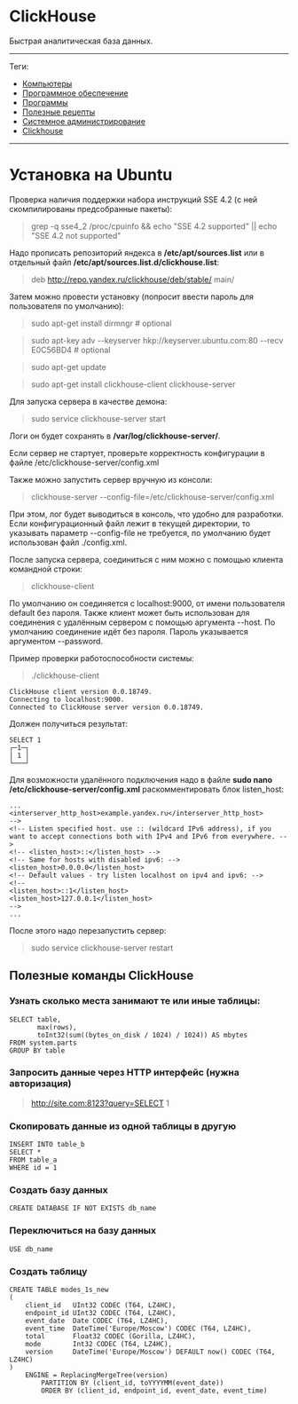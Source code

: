 # ClickHouse

Быстрая аналитическая база данных.

---

Теги:

- [Компьютеры](../../_tags/Компьютеры.md)
- [Программное обеспечение](../../_tags/Программное%20обеспечение.md)
- [Программы](../../_tags/Программы.md)
- [Полезные рецепты](../../_tags/Полезные%20рецепты.md)
- [Системное администрирование](../../_tags/Системное%20администрирование.md)
- [Clickhouse](../../_tags/Clickhouse.md)

---

# Установка на Ubuntu

Проверка наличия поддержки набора инструкций SSE 4.2 (с ней скомпилированы
предсобранные пакеты):

> grep -q sse4_2 /proc/cpuinfo && echo "SSE 4.2 supported" || echo "SSE 4.2 not supported"

Надо прописать репозиторий яндекса в **/etc/apt/sources.list** или в отдельный
файл **/etc/apt/sources.list.d/clickhouse.list**:

> deb http://repo.yandex.ru/clickhouse/deb/stable/ main/

Затем можно провести установку (попросит ввести пароль для пользователя по
умолчанию):

> sudo apt-get install dirmngr # optional

> sudo apt-key adv --keyserver hkp://keyserver.ubuntu.com:80 --recv E0C56BD4 # optional

> sudo apt-get update

> sudo apt-get install clickhouse-client clickhouse-server

Для запуска сервера в качестве демона:

> sudo service clickhouse-server start

Логи он будет сохранять в **/var/log/clickhouse-server/**.

Если сервер не стартует, проверьте корректность конфигурации в файле
/etc/clickhouse-server/config.xml

Также можно запустить сервер вручную из консоли:

> clickhouse-server --config-file=/etc/clickhouse-server/config.xml

При этом, лог будет выводиться в консоль, что удобно для разработки. Если
конфигурационный файл лежит в текущей директории, то указывать параметр
--config-file не требуется, по умолчанию будет использован файл ./config.xml.

После запуска сервера, соединиться с ним можно с помощью клиента командной
строки:

> clickhouse-client

По умолчанию он соединяется с localhost:9000, от имени пользователя default без
пароля. Также клиент может быть использован для соединения с удалённым сервером
с помощью аргумента --host. По умолчанию соединение идёт без пароля. Пароль
указывается аргументом --password.

Пример проверки работоспособности системы:

> ./clickhouse-client

```
ClickHouse client version 0.0.18749.
Connecting to localhost:9000.
Connected to ClickHouse server version 0.0.18749.
```

Должен получиться результат:

```
SELECT 1
┌─1─┐
│ 1 │
└───┘
```

Для возможности удалённого подключения надо в файле **sudo nano
/etc/clickhouse-server/config.xml** раскомментировать блок listen_host:

```
...
<interserver_http_host>example.yandex.ru</interserver_http_host>
-->
<!-- Listen specified host. use :: (wildcard IPv6 address), if you want to accept connections both with IPv4 and IPv6 from everywhere. -->
<!-- <listen_host>::</listen_host> -->
<!-- Same for hosts with disabled ipv6: -->
<listen_host>0.0.0.0</listen_host>
<!-- Default values - try listen localhost on ipv4 and ipv6: -->
<!--
<listen_host>::1</listen_host>
<listen_host>127.0.0.1</listen_host>
-->
...
```

После этого надо перезапустить сервер:

> sudo service clickhouse-server restart

## Полезные команды ClickHouse

### Узнать сколько места занимают те или иные таблицы:

```clickhouse
SELECT table,
       max(rows),
       toInt32(sum((bytes_on_disk / 1024) / 1024)) AS mbytes
FROM system.parts
GROUP BY table
```

### Запросить данные через HTTP интерфейс (нужна авторизация)

> http://site.com:8123?query=SELECT 1

### Скопировать данные из одной таблицы в другую

```clickhouse
INSERT INTO table_b
SELECT *
FROM table_a
WHERE id = 1
```

### Создать базу данных

```clickhouse
CREATE DATABASE IF NOT EXISTS db_name
```

### Переключиться на базу данных

```clickhouse
USE db_name
```

### Создать таблицу

```clickhouse
CREATE TABLE modes_1s_new
(
    client_id   UInt32 CODEC (T64, LZ4HC),
    endpoint_id UInt32 CODEC (T64, LZ4HC),
    event_date  Date CODEC (T64, LZ4HC),
    event_time  DateTime('Europe/Moscow') CODEC (T64, LZ4HC),
    total       Float32 CODEC (Gorilla, LZ4HC),
    mode        Int32 CODEC (T64, LZ4HC),
    version     DateTime('Europe/Moscow') DEFAULT now() CODEC (T64, LZ4HC)
)
    ENGINE = ReplacingMergeTree(version)
        PARTITION BY (client_id, toYYYYMM(event_date))
        ORDER BY (client_id, endpoint_id, event_date, event_time)
```
